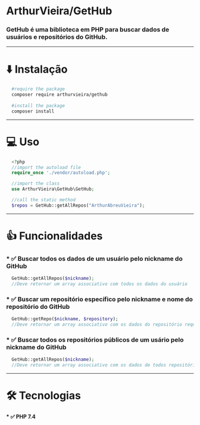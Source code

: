 # ArthurVieira/GetHub
### GetHub é uma biblioteca em PHP para buscar dados de usuários e repositórios do GitHub. 
-------------------
# ⬇️ Instalação 
```bash 
  #require the package
  composer require arthurvieira/gethub
  
  #install the package
  composer install
```
-------------------
# 💻 Uso
```php
  <?php
  //import the autoload file
  require_once './vendor/autoload.php';

  //import the class
  use ArthurVieira\GetHub\GetHub;

  //call the static method
  $repos = GetHub::getAllRepos("ArthurAbreuVieira");
```
-------------------
# 👍 Funcionalidades
### * ✅ Buscar todos os dados de um usuário pelo nickname do GitHub
  ```php
    GetHub::getAllRepos($nickname);
    //Deve retornar um array associativo com todos os dados do usuário
  ```
### * ✅ Buscar um repositório específico pelo nickname e nome do repositório do GitHub
  ```php
    GetHub::getRepo($nickname, $repository);
    //Deve retornar um array associativo com os dados do repositório requisitado
  ```
### * ✅ Buscar todos os repositórios públicos de um usário pelo nickname do GitHub
  ```php
    GetHub::getAllRepos($nickname);
    //Deve retornar um array associativo com os dados de todos repositórios públicos do usuário
  ```
-------------------
# 🛠️ Tecnologias
#### * ✅ PHP 7.4
